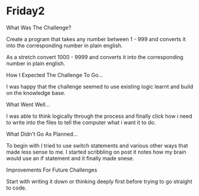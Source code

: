 # Friday2

What Was The Challenge?

Create a program that takes any number between 1 - 999 and converts it into the corresponding number in plain english. 

As a stretch convert 1000 - 9999 and converts it into the corresponding number in plain english.

How I Expected The Challenge To Go...

I was happy that the challenge seemed to use existing logic learnt and build on the knowledge base.

What Went Well...

I was able to think logically through the process and finally click how i need to write into the files to tell the computer what i want it to do.

What Didn't Go As Planned...

To begin with I tried to use switch statements and various other ways that made less sense to me. I started scribbling on post it notes how my brain would use an if statement and it finally made snese.

Improvements For Future Challenges

Start with writing it down or thinking deeply first before trying to go straight to code.
